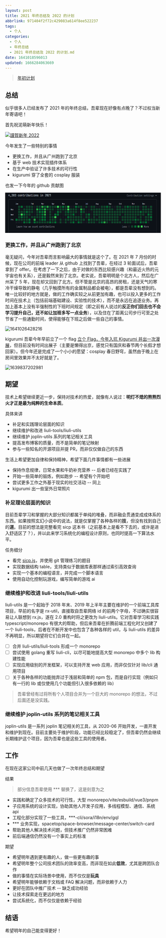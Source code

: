 ```yaml
---
layout: post
title: 2021 年终总结及 2022 的计划
abbrlink: 971404f2f72c429083a614f8ee522237
tags:
  - 个人
categories:
  - 个人
  - 年终总结
  - 2021 年终总结及 2022 的计划.md
date: 1641018596013
updated: 1666284063669
---
```


> [年初计划](/p/4a311eccb0794367a7c3f54ec685fa0e)

## 总结

似乎很多人已经发布了 2021 年的年终总结，吾辈现在好像有点晚了？不过权当新年寄语吧！

首先祝泥萌新年快乐！

[![謹賀新年 2022](https://image-proxy.rxliuli.com/?url=https://lh3.googleusercontent.com/pw/AL9nZEWNK9Owcr-rS-aG8xvdYblam6Ku1V0cNtLfretdTQ2DITDjaxvkYP_375SBl0PZtsgLIe1izG3ntfVZEA0_nOQ35zixCFXT1oXzyNFUUUcObMsRHrrCz2ZXvzU7WnOwRYtxPTWYgT5Y1ot8A-iYM6qa=w904-h1337-no)](https://www.pixiv.net/artworks/95206911)

今年发生了一些特别的事情

*   更换工作，并且从广州跑到了北京
*   基于 web 技术实现插件体系
*   在生产中验证了许多技术的可行性
*   kigurumi 穿了全套的 cosplay 服装

也发一下今年的 github 贡献图

![1641018982155](/resources/c3035881586a4c7f8d6e005992536848.png)

### 更换工作，并且从广州跑到了北京

毫无疑问，今年对吾辈而言影响最大的事情就是这个了。在 2021 年 7 月份的时候，现在公司的前端 leader 从 github 上找到了吾辈，在经过 3 轮面试后，吾辈拿到了 offer。在考虑了一下之后，由于对做的东西比较感兴趣（和最近火热的元宇宙也有关系），还是毅然来到了北京。老实说，吾辈明明是个北方人，然后在广州呆了 5 年，现在却又回到了北方。但不管是北京的高昂的房租，还是天气的寒冷干燥导致的静电（几乎触摸所有的金属制品都会被电），都是吾辈没有想到的。唯一比较好的地方就是，做的工作确实较之从前更加有趣，也可以投入更多的工作时间在技术上（包括前端基础建设、实验性的技术），而不是永远在追逐业务。再加上基本上没有半强制性的下班时间规定（即之前有人说过的**反正你们回去也不会学习提升自己，还不如让加班多写一点业务**），以及住在了距离公司步行可至之处节省了一些通勤时间，使得能够在下班之后做一些自己的事情。

![1641026428216](https://image-proxy.rxliuli.com/?url=https://lh3.googleusercontent.com/pw/AL9nZEVh2ngS-5IGmxj88r1ds94amlJrgVbtgY2bcREGawzGt4w7mhkHFfK5qWrYbOPff25fWXMqV2e7GhrUbMZgZb7mjJAL02ujR_pavhQPhswv4DMwNFkZXZC6jRrWwtfhemJU0RUJFSVUnUPWB3OiTlkR=w1783-h1337-no)

kigurumi 吾辈今年早前立了一个 flag [立个 Flag，今年入坑 Kigurumi 并出一次漫展](/p/9eb819d95b5143c7844cacb6d6650c59)，但目前没有时间出展子（主要是懒得出京，感觉只有国庆和春节两个长假才想回家）。但今年还是完成了一个小小的愿望：cosplay 春日野穹，虽然由于晚上在房间里效果并不太好就是了。

![1639837202981](https://image-proxy.rxliuli.com/?url=https://lh3.googleusercontent.com/pw/AL9nZEVDvrJGZlxyQcpsF4782F97yL9joVK6duStrphry5NlYIuYWrk833Gc7kwN8Fxq77ypoeZ7RoNRP3m_chNQIudrwvk4x5x1p_aLgqW7ieNNZK7vdJYiQTEIcms8rCpLTFoO9sCQaUl5NWMdWYXphP4p=w1111-h1337-no)

## 期望

技术上希望继续更近一步，保持对技术的热爱，就像有人说过：**明灯不熄的熊熊烈火才正是最为纯粹的生命本质**。

具体来讲

*   补足和实践理论层面的知识
*   继续维护和改进 liuli-tools/liuli-utils
*   继续维护 joplin-utils 系列的笔记相关工具
*   提高发布博客的质量，而不是简单的笔记映射
*   参与一些知名的开源项目并提 PR，而非仅仅做自己的东西

生活上希望更加自律和保持精神，希望下面几件事情都有一些进展

*   保持作息规律，日常水果和牛奶补充营养 -- 后者已经在实践了
*   开始一些简单的锻炼，例如跑步 -- 希望有个开始吧
*   尝试更多工作之外基于现实的社交活动 -- 同上
*   kigurumi 出一些室外日常照片

### 补足理论层面的知识

目前吾辈学习和掌握的大部分知识都属于单纯的堆叠，而非融会贯通变成成体系的东西。如果按照玄幻小说中的说法，就是仅掌握了各种各样的**技**，但没有找到自己的**道**。目前的想法是完整看完 sicp 这本书（之前基本上是看不下去的，或许是进入舒适区了？），并以此来学习系统化的编程设计原则，也同时提高一下算法水平。

任务细分

*   看完 [sicp.js](https://sourceacademy.org/sicpjs/)，并使用 git 管理练习的题目
*   实现数据结构 table，支持类似于数据库表那样通过索引高效查询
*   实现一个基本的编程语言，并完成一个脚本语言
*   使用自动化控制玩游戏，编写简单的游戏 ai

### 继续维护和改进 liuli-tools/liuli-utils

liuli-utils 是一个起始于 2018 年末、2019 年上半年主要在维护的一个前端工具库项目，早前的名字是 rx-util，直接取自吾辈网络 id 的前两个字母，不过确实很容易让人联想到 rx.js，遂在 2.0 重构时将之更改为 liuli-utils。它对吾辈学习和实践 typescript/monorepo 有很大的帮助，但后来吾辈在折腾前端工程化时又创建了一个 liuli-tools，后者在不断开发中也包含了各种各样的 util，与 liuli-utils 的差异不再明显，所以期望将它们合并在一起。

*   [ ] 合并 liuli-utils/liuli-tools 形成一个 monorepo
*   [ ] 尝试使用 golang 重写 liuli-cli，以尽可能地提高大型 monorepo 中多个 lib 构建性能
*   [ ] 实现应用级别的开发框架，可以支持开发 web 应用，而非仅仅针对 lib/cli 通用项目
*   [ ] 关于各种各样的功能抛弃过于浅层和简单的 npm 包，而是自行实现（例如只有一行的 lib 或仅使用几个功能但引入很多依赖的 lib）

> 吾辈曾经有过将所有个人项目合并为一个巨大的 monorepo 的想法，不过后面还是没实践。

### 继续维护 joplin-utils 系列的笔记相关工具

joplin-utils 是一系列 joplin 笔记相关的工具，从 2020-06 开始开发，一直开发和维护到现在。目前主要处于维护阶段，功能已经比较稳定了，但吾辈仍然会继续长期维护这个项目，因为吾辈也是这些工具的使用者。

## 工作

在现在这家公司中前几天也做了一次年终总结和期望

结果

> 部分信息吾辈使用 \*\*\* 替换了，这是刻意为之

*   实践和确定了众多技术的可行性，大型 monorepo/vite/esbuild/vue3/pnpm
*   子应用系统的设计实现，协助其他人开发子应用，多线程模型、通信、系统 api
*   工程化部分实现了一些工具，\*\*\*-cli/sora/i18n/env/gql
*   \*\*\* 业务实现，spacetop/space-browser/message-center/switch-card
*   帮助其他人解决技术问题，但技术推广仍然非常困难
*   前后端通信仍然没有一个事实上的标准

期望

*   希望明年遇到更有趣的人，做一些更有趣的事
*   希望明年整个公司技术团队的效率变高，而非现在如此**低效**，尤其是跨团队合作
*   做的事情在实际场景中使用，而不仅仅是**玩具**
*   希望明年能够依赖于文档或 FAQ 解决问题，而非依赖于人力
*   更好在团队中推广技术 -- 缺乏成功经验
*   让技术探索走在更远的地方
*   尝试系统化，而不仅仅是依赖于经验

## 结语

希望明年的自己能变得更好！
